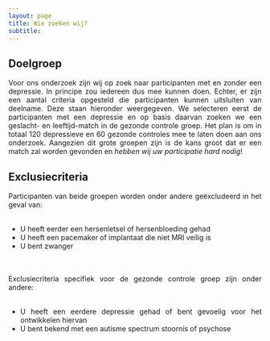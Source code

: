 ```yaml
---
layout: page
title: Wie zoeken wij?
subtitle:
---
```


<h2> Doelgroep </h2>

<div align="justify">
Voor ons onderzoek zijn wij op zoek naar participanten met en zonder een depressie. In principe zou iedereen dus mee kunnen doen. Echter, er zijn een aantal criteria opgesteld die participanten kunnen uitsluiten van deelname. Deze staan hieronder weergegeven. We selecteren eerst de participanten met een depressie en op basis daarvan zoeken we een geslacht- en leeftijd-match in de gezonde controle groep. Het plan is om in totaal 120 depressieve en 60 gezonde controles mee te laten doen aan ons onderzoek. Aangezien dit grote groepen zijn is de kans groot dat er een match zal worden gevonden en <i>hebben wij uw participatie hard nodig</i>!
</div>

<h2> Exclusiecriteria </h2>
<div align="justify">
	Participanten van beide groepen worden onder andere geëxcludeerd in het geval van:
	<br><br>
	<ul>
		<li>U heeft eerder een hersenletsel of hersenbloeding gehad</li> 
		<li>U heeft een pacemaker of implantaat die niet MRI veilig is</li> 
		<li>U bent zwanger</li> 
	</ul>
</div>

<div align="justify">
	<br><br>
	Exclusiecriteria specifiek voor de gezonde controle groep zijn onder andere:
	<br><br>
	<ul>
		<li>U heeft een eerdere depressie gehad of bent gevoelig voor het ontwikkelen hiervan</li>
		<li>U bent bekend met een autisme spectrum stoornis of psychose </li>
	</ul>
</div> 



